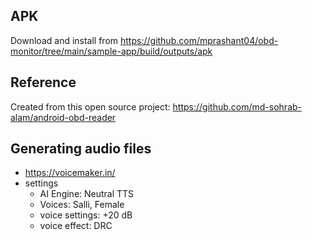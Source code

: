 ## APK
Download and install from https://github.com/mprashant04/obd-monitor/tree/main/sample-app/build/outputs/apk

## Reference
Created from this open source project: https://github.com/md-sohrab-alam/android-obd-reader



## Generating audio files
- https://voicemaker.in/
- settings
     - AI Engine: Neutral TTS
     - Voices: Salli, Female
     - voice settings: +20 dB
     - voice effect: DRC

